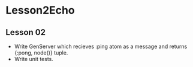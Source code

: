# Lesson2Echo

## Lesson 02
 - Write GenServer which recieves :ping atom as a message and returns {:pong, node()} tuple.
 - Write unit tests.
